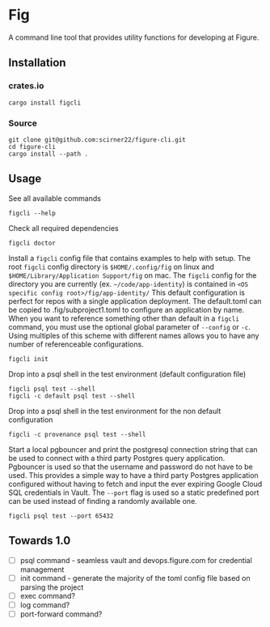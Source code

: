 # Fig

A command line tool that provides utility functions for developing at Figure.

## Installation

### crates.io

```
cargo install figcli
```

### Source

```
git clone git@github.com:scirner22/figure-cli.git
cd figure-cli
cargo install --path .
```

## Usage

See all available commands

```
figcli --help
```

Check all required dependencies

```
figcli doctor
```

Install a `figcli` config file that contains examples to help with setup. The root `figcli` config directory is
`$HOME/.config/fig` on linux and `$HOME/Library/Application Support/fig` on mac. The `figcli` config for
the directory you are currently (ex. `~/code/app-identity`) is contained in `<OS specific config root>/fig/app-identity/`
This default configuration is perfect for repos with a single application deployment.
The default.toml can be copied to .fig/subproject1.toml to configure an application by name. When you
want to reference something other than default in a `figcli` command, you must use the optional global
parameter of `--config` or `-c`. Using multiples of this scheme with different names allows you to
have any number of referenceable configurations.

```
figcli init
```

Drop into a psql shell in the test environment (default configuration file)

```
figcli psql test --shell
figcli -c default psql test --shell
```

Drop into a psql shell in the test environment for the non default configuration

```
figcli -c provenance psql test --shell
```

Start a local pgbouncer and print the postgresql connection string that can be used to connect
with a third party Postgres query application. Pgbouncer is used so that the username and password
do not have to be used. This provides a simple way to have a third party Postgres application
configured without having to fetch and input the ever expiring Google Cloud SQL credentials
in Vault. The `--port` flag is used so a static predefined port can be used instead of finding
a randomly available one.

```
figcli psql test --port 65432
```

## Towards 1.0

- [ ] psql command - seamless vault and devops.figure.com for credential management
- [ ] init command - generate the majority of the toml config file based on parsing the project
- [ ] exec command?
- [ ] log command?
- [ ] port-forward command?
